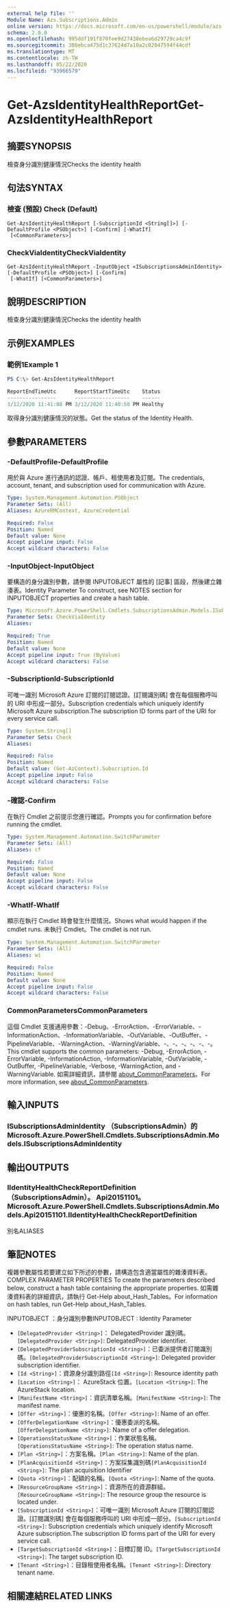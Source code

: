 ```yaml
---
external help file: ''
Module Name: Azs.Subscriptions.Admin
online version: https://docs.microsoft.com/en-us/powershell/module/azs.subscriptions.admin/get-azsidentityhealthreport
schema: 2.0.0
ms.openlocfilehash: 995ddf191f870fee9d27438ebea6d29729ca4c9f
ms.sourcegitcommit: 308ebca475d1c37624d7a10a2c02047594f44cdf
ms.translationtype: MT
ms.contentlocale: zh-TW
ms.lasthandoff: 05/22/2020
ms.locfileid: "93966579"
---
```

# <span data-ttu-id="92242-101">Get-AzsIdentityHealthReport</span><span class="sxs-lookup"><span data-stu-id="92242-101">Get-AzsIdentityHealthReport</span></span>

## <span data-ttu-id="92242-102">摘要</span><span class="sxs-lookup"><span data-stu-id="92242-102">SYNOPSIS</span></span>
<span data-ttu-id="92242-103">檢查身分識別健康情況</span><span class="sxs-lookup"><span data-stu-id="92242-103">Checks the identity health</span></span>

## <span data-ttu-id="92242-104">句法</span><span class="sxs-lookup"><span data-stu-id="92242-104">SYNTAX</span></span>

### <span data-ttu-id="92242-105">檢查 (預設) </span><span class="sxs-lookup"><span data-stu-id="92242-105">Check (Default)</span></span>
```
Get-AzsIdentityHealthReport [-SubscriptionId <String[]>] [-DefaultProfile <PSObject>] [-Confirm] [-WhatIf]
 [<CommonParameters>]
```

### <span data-ttu-id="92242-106">CheckViaIdentity</span><span class="sxs-lookup"><span data-stu-id="92242-106">CheckViaIdentity</span></span>
```
Get-AzsIdentityHealthReport -InputObject <ISubscriptionsAdminIdentity> [-DefaultProfile <PSObject>] [-Confirm]
 [-WhatIf] [<CommonParameters>]
```

## <span data-ttu-id="92242-107">說明</span><span class="sxs-lookup"><span data-stu-id="92242-107">DESCRIPTION</span></span>
<span data-ttu-id="92242-108">檢查身分識別健康情況</span><span class="sxs-lookup"><span data-stu-id="92242-108">Checks the identity health</span></span>

## <span data-ttu-id="92242-109">示例</span><span class="sxs-lookup"><span data-stu-id="92242-109">EXAMPLES</span></span>

### <span data-ttu-id="92242-110">範例1</span><span class="sxs-lookup"><span data-stu-id="92242-110">Example 1</span></span>
```powershell
PS C:\> Get-AzsIdentityHealthReport

ReportEndTimeUtc      ReportStartTimeUtc    Status 
----------------      ------------------    ------ 
3/12/2020 11:41:08 PM 3/12/2020 11:40:50 PM Healthy
```

<span data-ttu-id="92242-111">取得身分識別健康情況的狀態。</span><span class="sxs-lookup"><span data-stu-id="92242-111">Get the status of the Identity Health.</span></span>

## <span data-ttu-id="92242-112">參數</span><span class="sxs-lookup"><span data-stu-id="92242-112">PARAMETERS</span></span>

### <span data-ttu-id="92242-113">-DefaultProfile</span><span class="sxs-lookup"><span data-stu-id="92242-113">-DefaultProfile</span></span>
<span data-ttu-id="92242-114">用於與 Azure 進行通訊的認證、帳戶、租使用者及訂閱。</span><span class="sxs-lookup"><span data-stu-id="92242-114">The credentials, account, tenant, and subscription used for communication with Azure.</span></span>

```yaml
Type: System.Management.Automation.PSObject
Parameter Sets: (All)
Aliases: AzureRMContext, AzureCredential

Required: False
Position: Named
Default value: None
Accept pipeline input: False
Accept wildcard characters: False

```

### <span data-ttu-id="92242-115">-InputObject</span><span class="sxs-lookup"><span data-stu-id="92242-115">-InputObject</span></span>
<span data-ttu-id="92242-116">要構造的身分識別參數，請參閱 INPUTOBJECT 屬性的 [記事] 區段，然後建立雜湊表。</span><span class="sxs-lookup"><span data-stu-id="92242-116">Identity Parameter To construct, see NOTES section for INPUTOBJECT properties and create a hash table.</span></span>

```yaml
Type: Microsoft.Azure.PowerShell.Cmdlets.SubscriptionsAdmin.Models.ISubscriptionsAdminIdentity
Parameter Sets: CheckViaIdentity
Aliases:

Required: True
Position: Named
Default value: None
Accept pipeline input: True (ByValue)
Accept wildcard characters: False

```

### <span data-ttu-id="92242-117">-SubscriptionId</span><span class="sxs-lookup"><span data-stu-id="92242-117">-SubscriptionId</span></span>
<span data-ttu-id="92242-118">可唯一識別 Microsoft Azure 訂閱的訂閱認證。[訂閱識別碼] 會在每個服務呼叫的 URI 中形成一部分。</span><span class="sxs-lookup"><span data-stu-id="92242-118">Subscription credentials which uniquely identify Microsoft Azure subscription.The subscription ID forms part of the URI for every service call.</span></span>

```yaml
Type: System.String[]
Parameter Sets: Check
Aliases:

Required: False
Position: Named
Default value: (Get-AzContext).Subscription.Id
Accept pipeline input: False
Accept wildcard characters: False

```

### <span data-ttu-id="92242-119">-確認</span><span class="sxs-lookup"><span data-stu-id="92242-119">-Confirm</span></span>
<span data-ttu-id="92242-120">在執行 Cmdlet 之前提示您進行確認。</span><span class="sxs-lookup"><span data-stu-id="92242-120">Prompts you for confirmation before running the cmdlet.</span></span>

```yaml
Type: System.Management.Automation.SwitchParameter
Parameter Sets: (All)
Aliases: cf

Required: False
Position: Named
Default value: None
Accept pipeline input: False
Accept wildcard characters: False

```

### <span data-ttu-id="92242-121">-WhatIf</span><span class="sxs-lookup"><span data-stu-id="92242-121">-WhatIf</span></span>
<span data-ttu-id="92242-122">顯示在執行 Cmdlet 時會發生什麼情況。</span><span class="sxs-lookup"><span data-stu-id="92242-122">Shows what would happen if the cmdlet runs.</span></span>
<span data-ttu-id="92242-123">未執行 Cmdlet。</span><span class="sxs-lookup"><span data-stu-id="92242-123">The cmdlet is not run.</span></span>

```yaml
Type: System.Management.Automation.SwitchParameter
Parameter Sets: (All)
Aliases: wi

Required: False
Position: Named
Default value: None
Accept pipeline input: False
Accept wildcard characters: False

```

### <span data-ttu-id="92242-124">CommonParameters</span><span class="sxs-lookup"><span data-stu-id="92242-124">CommonParameters</span></span>
<span data-ttu-id="92242-125">這個 Cmdlet 支援通用參數：-Debug、-ErrorAction、-ErrorVariable、-InformationAction、-InformationVariable、-OutVariable、-OutBuffer、-PipelineVariable、-WarningAction、-WarningVariable、-、-、-、-、-、-。</span><span class="sxs-lookup"><span data-stu-id="92242-125">This cmdlet supports the common parameters: -Debug, -ErrorAction, -ErrorVariable, -InformationAction, -InformationVariable, -OutVariable, -OutBuffer, -PipelineVariable, -Verbose, -WarningAction, and -WarningVariable.</span></span> <span data-ttu-id="92242-126">如需詳細資訊，請參閱 [about_CommonParameters](http://go.microsoft.com/fwlink/?LinkID=113216)。</span><span class="sxs-lookup"><span data-stu-id="92242-126">For more information, see [about_CommonParameters](http://go.microsoft.com/fwlink/?LinkID=113216).</span></span>

## <span data-ttu-id="92242-127">輸入</span><span class="sxs-lookup"><span data-stu-id="92242-127">INPUTS</span></span>

### <span data-ttu-id="92242-128">ISubscriptionsAdminIdentity （SubscriptionsAdmin）的</span><span class="sxs-lookup"><span data-stu-id="92242-128">Microsoft.Azure.PowerShell.Cmdlets.SubscriptionsAdmin.Models.ISubscriptionsAdminIdentity</span></span>

## <span data-ttu-id="92242-129">輸出</span><span class="sxs-lookup"><span data-stu-id="92242-129">OUTPUTS</span></span>

### <span data-ttu-id="92242-130">IIdentityHealthCheckReportDefinition （SubscriptionsAdmin）。 Api20151101。</span><span class="sxs-lookup"><span data-stu-id="92242-130">Microsoft.Azure.PowerShell.Cmdlets.SubscriptionsAdmin.Models.Api20151101.IIdentityHealthCheckReportDefinition</span></span>

<span data-ttu-id="92242-131">別名</span><span class="sxs-lookup"><span data-stu-id="92242-131">ALIASES</span></span>

## <span data-ttu-id="92242-132">筆記</span><span class="sxs-lookup"><span data-stu-id="92242-132">NOTES</span></span>

<span data-ttu-id="92242-133">複雜參數屬性若要建立如下所述的參數，請構造包含適當屬性的雜湊資料表。</span><span class="sxs-lookup"><span data-stu-id="92242-133">COMPLEX PARAMETER PROPERTIES To create the parameters described below, construct a hash table containing the appropriate properties.</span></span> <span data-ttu-id="92242-134">如需雜湊資料表的詳細資訊，請執行 Get-Help about_Hash_Tables。</span><span class="sxs-lookup"><span data-stu-id="92242-134">For information on hash tables, run Get-Help about_Hash_Tables.</span></span>

<span data-ttu-id="92242-135">INPUTOBJECT <ISubscriptionsAdminIdentity> ：身分識別參數</span><span class="sxs-lookup"><span data-stu-id="92242-135">INPUTOBJECT <ISubscriptionsAdminIdentity>: Identity Parameter</span></span>
  - <span data-ttu-id="92242-136">`[DelegatedProvider <String>]`： DelegatedProvider 識別碼。</span><span class="sxs-lookup"><span data-stu-id="92242-136">`[DelegatedProvider <String>]`: DelegatedProvider identifier.</span></span>
  - <span data-ttu-id="92242-137">`[DelegatedProviderSubscriptionId <String>]`：已委派提供者訂閱識別碼。</span><span class="sxs-lookup"><span data-stu-id="92242-137">`[DelegatedProviderSubscriptionId <String>]`: Delegated provider subscription identifier.</span></span>
  - <span data-ttu-id="92242-138">`[Id <String>]`：資源身分識別路徑</span><span class="sxs-lookup"><span data-stu-id="92242-138">`[Id <String>]`: Resource identity path</span></span>
  - <span data-ttu-id="92242-139">`[Location <String>]`： AzureStack 位置。</span><span class="sxs-lookup"><span data-stu-id="92242-139">`[Location <String>]`: The AzureStack location.</span></span>
  - <span data-ttu-id="92242-140">`[ManifestName <String>]`：資訊清單名稱。</span><span class="sxs-lookup"><span data-stu-id="92242-140">`[ManifestName <String>]`: The manifest name.</span></span>
  - <span data-ttu-id="92242-141">`[Offer <String>]`：優惠的名稱。</span><span class="sxs-lookup"><span data-stu-id="92242-141">`[Offer <String>]`: Name of an offer.</span></span>
  - <span data-ttu-id="92242-142">`[OfferDelegationName <String>]`：優惠委派的名稱。</span><span class="sxs-lookup"><span data-stu-id="92242-142">`[OfferDelegationName <String>]`: Name of a offer delegation.</span></span>
  - <span data-ttu-id="92242-143">`[OperationsStatusName <String>]`：作業狀態名稱。</span><span class="sxs-lookup"><span data-stu-id="92242-143">`[OperationsStatusName <String>]`: The operation status name.</span></span>
  - <span data-ttu-id="92242-144">`[Plan <String>]`：方案名稱。</span><span class="sxs-lookup"><span data-stu-id="92242-144">`[Plan <String>]`: Name of the plan.</span></span>
  - <span data-ttu-id="92242-145">`[PlanAcquisitionId <String>]`：方案採集識別碼</span><span class="sxs-lookup"><span data-stu-id="92242-145">`[PlanAcquisitionId <String>]`: The plan acquisition Identifier</span></span>
  - <span data-ttu-id="92242-146">`[Quota <String>]`：配額的名稱。</span><span class="sxs-lookup"><span data-stu-id="92242-146">`[Quota <String>]`: Name of the quota.</span></span>
  - <span data-ttu-id="92242-147">`[ResourceGroupName <String>]`：資源所在的資源群組。</span><span class="sxs-lookup"><span data-stu-id="92242-147">`[ResourceGroupName <String>]`: The resource group the resource is located under.</span></span>
  - <span data-ttu-id="92242-148">`[SubscriptionId <String>]`：可唯一識別 Microsoft Azure 訂閱的訂閱認證。[訂閱識別碼] 會在每個服務呼叫的 URI 中形成一部分。</span><span class="sxs-lookup"><span data-stu-id="92242-148">`[SubscriptionId <String>]`: Subscription credentials which uniquely identify Microsoft Azure subscription.The subscription ID forms part of the URI for every service call.</span></span>
  - <span data-ttu-id="92242-149">`[TargetSubscriptionId <String>]`：目標訂閱 ID。</span><span class="sxs-lookup"><span data-stu-id="92242-149">`[TargetSubscriptionId <String>]`: The target subscription ID.</span></span>
  - <span data-ttu-id="92242-150">`[Tenant <String>]`：目錄租使用者名稱。</span><span class="sxs-lookup"><span data-stu-id="92242-150">`[Tenant <String>]`: Directory tenant name.</span></span>

## <span data-ttu-id="92242-151">相關連結</span><span class="sxs-lookup"><span data-stu-id="92242-151">RELATED LINKS</span></span>

